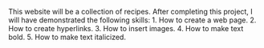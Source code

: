 This website will be a collection of recipes.
After completing this project, I will have demonstrated the following skills:
    1. How to create a web page.
    2. How to create hyperlinks.
    3. How to insert images.
    4. How to make text bold.
    5. How to make text italicized.